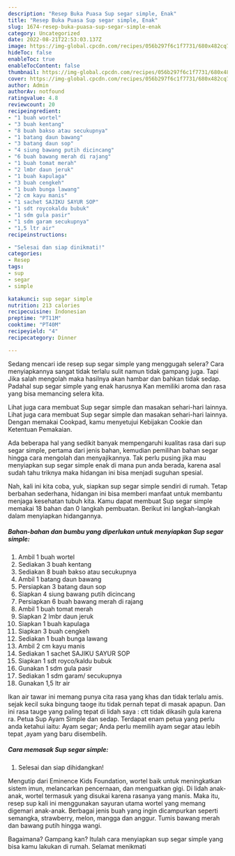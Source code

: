 ```yaml
---
description: "Resep Buka Puasa Sup segar simple, Enak"
title: "Resep Buka Puasa Sup segar simple, Enak"
slug: 1674-resep-buka-puasa-sup-segar-simple-enak
category: Uncategorized
date: 2022-08-21T22:53:03.137Z
image: https://img-global.cpcdn.com/recipes/056b297f6c1f7731/680x482cq70/sup-segar-simple-foto-resep-utama.jpg
hideToc: false
enableToc: true
enableTocContent: false
thumbnail: https://img-global.cpcdn.com/recipes/056b297f6c1f7731/680x482cq70/sup-segar-simple-foto-resep-utama.jpg
cover: https://img-global.cpcdn.com/recipes/056b297f6c1f7731/680x482cq70/sup-segar-simple-foto-resep-utama.jpg
author: Admin
authorAv: notfound
ratingvalue: 4.8
reviewcount: 20
recipeingredient:
- "1 buah wortel"
- "3 buah kentang"
- "8 buah bakso atau secukupnya"
- "1 batang daun bawang"
- "3 batang daun sop"
- "4 siung bawang putih dicincang"
- "6 buah bawang merah di rajang"
- "1 buah tomat merah"
- "2 lmbr daun jeruk"
- "1 buah kapulaga"
- "3 buah cengkeh"
- "1 buah bunga lawang"
- "2 cm kayu manis"
- "1 sachet SAJIKU SAYUR SOP"
- "1 sdt roycokaldu bubuk"
- "1 sdm gula pasir"
- "1 sdm garam secukupnya"
- "1,5 ltr air"
recipeinstructions:

- "Selesai dan siap dinikmati!"
categories:
- Resep
tags:
- sup
- segar
- simple

katakunci: sup segar simple 
nutrition: 213 calories
recipecuisine: Indonesian
preptime: "PT11M"
cooktime: "PT40M"
recipeyield: "4"
recipecategory: Dinner

---
```



Sedang mencari ide resep sup segar simple yang menggugah selera? Cara menyiapkannya sangat tidak terlalu sulit namun tidak gampang juga. Tapi Jika salah mengolah maka hasilnya akan hambar dan bahkan tidak sedap. Padahal sup segar simple yang enak harusnya Kan memiliki aroma dan rasa yang bisa memancing selera kita.


Lihat juga cara membuat Sup segar simple dan masakan sehari-hari lainnya. Lihat juga cara membuat Sup segar simple dan masakan sehari-hari lainnya. Dengan memakai Cookpad, kamu menyetujui Kebijakan Cookie dan Ketentuan Pemakaian.

Ada beberapa hal yang sedikit banyak mempengaruhi kualitas rasa dari sup segar simple, pertama dari jenis bahan, kemudian pemilihan bahan segar hingga cara mengolah dan menyajikannya. Tak perlu pusing jika mau menyiapkan sup segar simple enak di mana pun anda berada, karena asal sudah tahu triknya maka hidangan ini bisa menjadi suguhan spesial.


Nah, kali ini kita coba, yuk, siapkan sup segar simple sendiri di rumah. Tetap berbahan sederhana, hidangan ini bisa memberi manfaat untuk membantu menjaga kesehatan tubuh kita. Kamu dapat membuat Sup segar simple memakai 18 bahan dan 0 langkah pembuatan. Berikut ini langkah-langkah dalam menyiapkan hidangannya.

<!--inarticleads1-->

##### Bahan-bahan dan bumbu yang diperlukan untuk menyiapkan Sup segar simple:

1. Ambil 1 buah wortel
1. Sediakan 3 buah kentang
1. Sediakan 8 buah bakso atau secukupnya
1. Ambil 1 batang daun bawang
1. Persiapkan 3 batang daun sop
1. Siapkan 4 siung bawang putih dicincang
1. Persiapkan 6 buah bawang merah di rajang
1. Ambil 1 buah tomat merah
1. Siapkan 2 lmbr daun jeruk
1. Siapkan 1 buah kapulaga
1. Siapkan 3 buah cengkeh
1. Sediakan 1 buah bunga lawang
1. Ambil 2 cm kayu manis
1. Sediakan 1 sachet SAJIKU SAYUR SOP
1. Siapkan 1 sdt royco/kaldu bubuk
1. Gunakan 1 sdm gula pasir
1. Sediakan 1 sdm garam/ secukupnya
1. Gunakan 1,5 ltr air


Ikan air tawar ini memang punya cita rasa yang khas dan tidak terlalu amis. sejak kecil suka bingung taoge itu tidak pernah tepat di masak apapun. Dan ini rasa tauge yang paling tepat di lidah saya : ctt tidak dikasih gula karena ra. Petua Sup Ayam Simple dan sedap. Terdapat enam petua yang perlu anda ketahui iaitu: Ayam segar; Anda perlu memilih ayam segar atau lebih tepat ,ayam yang baru disembelih. 

<!--inarticleads2-->

##### Cara memasak Sup segar simple:


1. Selesai dan siap dihidangkan!

Mengutip dari Eminence Kids Foundation, wortel baik untuk meningkatkan sistem imun, melancarkan pencernaan, dan menguatkan gigi. Di lidah anak-anak, wortel termasuk yang disukai karena rasanya yang manis. Maka itu, resep sup kali ini menggunakan sayuran utama wortel yang memang digemari anak-anak. Berbagai jenis buah yang ingin dicampurkan seperti semangka, strawberry, melon, mangga dan anggur. Tumis bawang merah dan bawang putih hingga wangi. 

Bagaimana? Gampang kan? Itulah cara menyiapkan sup segar simple yang bisa kamu lakukan di rumah. Selamat menikmati
